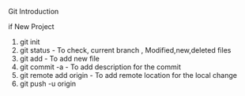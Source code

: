 Git Introduction

if New Project

1. git init
2. git status - To check, current branch , Modified,new,deleted files
2. git add - To add new file 
3. git commit -a - To add description for the commit
4. git remote add origin - To add remote location for the local change
5. git push -u origin